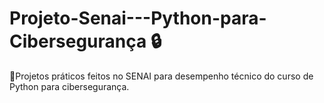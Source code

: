 # Projeto-Senai---Python-para-Cibersegurança :lock:

:memo:Projetos práticos feitos no SENAI para desempenho técnico do curso de Python para cibersegurança.



